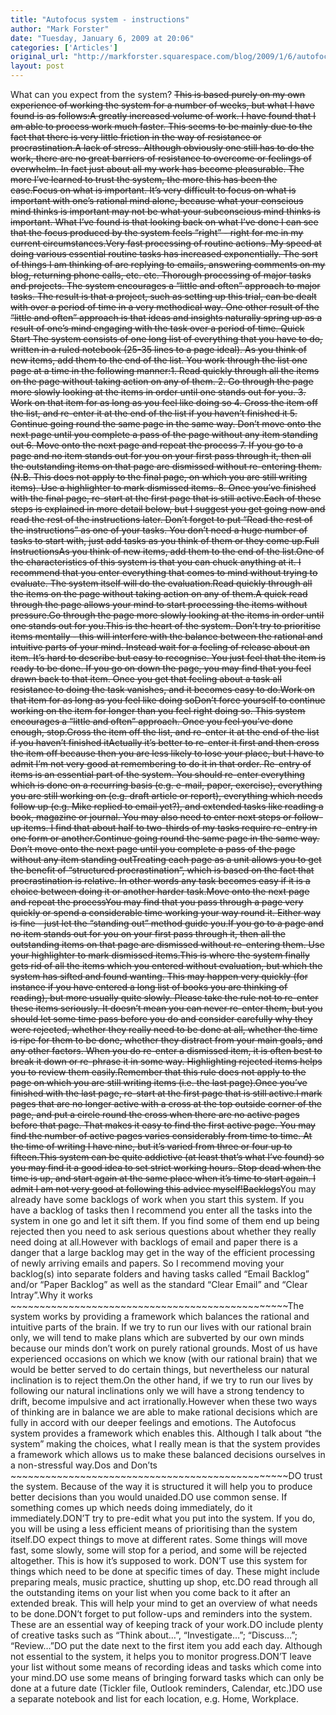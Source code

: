 ```yaml
---
title: "Autofocus system - instructions"
author: "Mark Forster"
date: "Tuesday, January 6, 2009 at 20:06"
categories: ['Articles']
original_url: "http://markforster.squarespace.com/blog/2009/1/6/autofocus-system-instructions.html"
layout: post
---
```


What can you expect from the system? ~~~~~~~~~~~~~~~~~~~~~~~~~~~~~~~~~~~~~~~~~~~~~~~~This is based purely on my own experience of working the system for a number of weeks, but what I have found is as follows:A greatly increased volume of work. I have found that I am able to process work much faster. This seems to be mainly due to the fact that there is very little friction in the way of resistance or procrastination.A lack of stress. Although obviously one still has to do the work, there are no great barriers of resistance to overcome or feelings of overwhelm. In fact just about all my work has become pleasurable. The more I’ve learned to trust the system, the more this has been the case.Focus on what is important. It’s very difficult to focus on what is important with one’s rational mind alone, because what your conscious mind thinks is important may not be what your subconscious mind thinks is important. What I’ve found is that looking back on what I’ve done I can see that the focus produced by the system feels “right” - right for me in my current circumstances.Very fast processing of routine actions. My speed at doing various essential routine tasks has increased exponentially. The sort of things I am thinking of are replying to emails, answering comments on my blog, returning phone calls, etc. etc. Thorough processing of major tasks and projects. The system encourages a “little and often” approach to major tasks. The result is that a project, such as setting up this trial, can be dealt with over a period of time in a very methodical way. One other result of the “little and often” approach is that ideas and insights naturally spring up as a result of one’s mind engaging with the task over a period of time. Quick Start ~~~~~~~~~~~~~~~~~~~~~~~~~~~~~~~~~~~~~~~~~~~~~~~~The system consists of one long list of everything that you have to do, written in a ruled notebook (25-35 lines to a page ideal). As you think of new items, add them to the end of the list. You work through the list one page at a time in the following manner:1. Read quickly through all the items on the page without taking action on any of them.
2. Go through the page more slowly looking at the items in order until one stands out for you.
3. Work on that item for as long as you feel like doing so
4. Cross the item off the list, and re-enter it at the end of the list if you haven’t finished it
5. Continue going round the same page in the same way. Don’t move onto the next page until you complete a pass of the page without any item standing out
6. Move onto the next page and repeat the process
7. If you go to a page and no item stands out for you on your first pass through it, then all the outstanding items on that page are dismissed without re-entering them. (N.B. This does not apply to the final page, on which you are still writing items). Use a highlighter to mark dismissed items.
8. Once you’ve finished with the final page, re-start at the first page that is still active.Each of these steps is explained in more detail below, but I suggest you get going now and read the rest of the instructions later. Don’t forget to put “Read the rest of the instructions” as one of your tasks. You don’t need a huge number of tasks to start with, just add tasks as you think of them or they come up.Full Instructions~~~~~~~~~~~~~~~~~~~~~~~~~~~~~~~~~~~~~~~~~~~~~~~~As you think of new items, add them to the end of the list.One of the characteristics of this system is that you can chuck anything at it. I recommend that you enter everything that comes to mind without trying to evaluate. The system itself will do the evaluation.Read quickly through all the items on the page without taking action on any of them.A quick read through the page allows your mind to start processing the items without pressure.Go through the page more slowly looking at the items in order until one stands out for you.This is the heart of the system. Don’t try to prioritise items mentally - this will interfere with the balance between the rational and intuitive parts of your mind. Instead wait for a feeling of release about an item. It’s hard to describe but easy to recognise. You just feel that the item is ready to be done. If you go on down the page, you may find that you feel drawn back to that item. Once you get that feeling about a task all resistance to doing the task vanishes, and it becomes easy to do.Work on that item for as long as you feel like doing soDon’t force yourself to continue working on the item for longer than you feel right doing so. This system encourages a “little and often” approach. Once you feel you’ve done enough, stop.Cross the item off the list, and re-enter it at the end of the list if you haven’t finished itActually it’s better to re-enter it first and then cross the item off because then you are less likely to lose your place, but I have to admit I’m not very good at remembering to do it in that order. Re-entry of items is an essential part of the system. You should re-enter everything which is done on a recurring basis (e.g. e-mail, paper, exercise), everything you are still working on (e.g. draft article or report), everything which needs follow up (e.g. Mike replied to email yet?), and extended tasks like reading a book, magazine or journal. You may also need to enter next steps or follow-up items. I find that about half to two-thirds of my tasks require re-entry in one form or another.Continue going round the same page in the same way. Don’t move onto the next page until you complete a pass of the page without any item standing outTreating each page as a unit allows you to get the benefit of “structured procrastination”, which is based on the fact that procrastination is relative. In other words any task becomes easy if it is a choice between doing it or another harder task.Move onto the next page and repeat the processYou may find that you pass through a page very quickly or spend a considerable time working your way round it. Either way is fine - just let the “standing out” method guide you.If you go to a page and no item stands out for you on your first pass through it, then all the outstanding items on that page are dismissed without re-entering them. Use your highlighter to mark dismissed items.This is where the system finally gets rid of all the items which you entered without evaluation, but which the system has sifted and found wanting. This may happen very quickly (for instance if you have entered a long list of books you are thinking of reading), but more usually quite slowly. Please take the rule not to re-enter these items seriously. It doesn’t mean you can never re-enter them, but you should let some time pass before you do and consider carefully why they were rejected, whether they really need to be done at all, whether the time is ripe for them to be done, whether they distract from your main goals, and any other factors. When you do re-enter a dismissed item, it is often best to break it down or re-phrase it in some way. Highlighting rejected items helps you to review them easily.Remember that this rule does not apply to the page on which you are still writing items (i.e. the last page).Once you’ve finished with the last page, re-start at the first page that is still active.I mark pages that are no longer active with a cross at the top outside corner of the page, and put a circle round the cross when there are no active pages before that page. That makes it easy to find the first active page. You may find the number of active pages varies considerably from time to time. At the time of writing I have nine, but it’s varied from three or four up to fifteen.This system can be quite addictive (at least that’s what I’ve found) so you may find it a good idea to set strict working hours. Stop dead when the time is up, and start again at the same place when it’s time to start again. I admit I am not very good at following this advice myself!Backlogs~~~~~~~~~~~~~~~~~~~~~~~~~~~~~~~~~~~~~~~~~~~~~~~~You may already have some backlogs of work when you start this system. If you have a backlog of tasks then I recommend you enter all the tasks into the system in one go and let it sift them. If you find some of them end up being rejected then you need to ask serious questions about whether they really need doing at all.However with backlogs of email and paper there is a danger that a large backlog may get in the way of the efficient processing of newly arriving emails and papers. So I recommend moving your backlog(s) into separate folders and having tasks called “Email Backlog” and/or “Paper Backlog” as well as the standard “Clear Email” and “Clear Intray”.Why it works ~~~~~~~~~~~~~~~~~~~~~~~~~~~~~~~~~~~~~~~~~~~~~~~~The system works by providing a framework which balances the rational and intuitive parts of the brain. If we try to run our lives with our rational brain only, we will tend to make plans which are subverted by our own minds because our minds don’t work on purely rational grounds. Most of us have experienced occasions on which we know (with our rational brain) that we would be better served to do certain things, but nevertheless our natural inclination is to reject them.On the other hand, if we try to run our lives by following our natural inclinations only we will have a strong tendency to drift, become impulsive and act irrationally.However when these two ways of thinking are in balance we are able to make rational decisions which are fully in accord with our deeper feelings and emotions. The Autofocus system provides a framework which enables this. Although I talk about “the system” making the choices, what I really mean is that the system provides a framework which allows us to make these balanced decisions ourselves in a non-stressful way.Dos and Don’ts ~~~~~~~~~~~~~~~~~~~~~~~~~~~~~~~~~~~~~~~~~~~~~~~~DO trust the system. Because of the way it is structured it will help you to produce better decisions than you would unaided.DO use common sense. If something comes up which needs doing immediately, do it immediately.DON’T try to pre-edit what you put into the system. If you do, you will be using a less efficient means of prioritising than the system itself.DO expect things to move at different rates. Some things will move fast, some slowly, some will stop for a period, and some will be rejected altogether. This is how it’s supposed to work. DON’T use this system for things which need to be done at specific times of day. These might include preparing meals, music practice, shutting up shop, etc.DO read through all the outstanding items on your list when you come back to it after an extended break. This will help your mind to get an overview of what needs to be done.DON’t forget to put follow-ups and reminders into the system. These are an essential way of keeping track of your work.DO include plenty of creative tasks such as “Think about…”, “Investigate…”; “Discuss…”; “Review…”DO put the date next to the first item you add each day. Although not essential to the system, it helps you to monitor progress.DON’T leave your list without some means of recording ideas and tasks which come into your mind.DO use some means of bringing forward tasks which can only be done at a future date (Tickler file, Outlook reminders, Calendar, etc.)DO use a separate notebook and list for each location, e.g. Home, Workplace.
